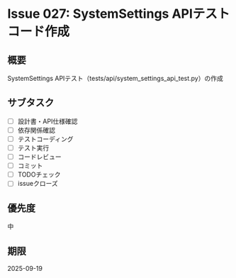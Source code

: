 # Issue 027: SystemSettings APIテストコード作成

## 概要
SystemSettings APIテスト（tests/api/system_settings_api_test.py）の作成

## サブタスク
- [ ] 設計書・API仕様確認
- [ ] 依存関係確認
- [ ] テストコーディング
- [ ] テスト実行
- [ ] コードレビュー
- [ ] コミット
- [ ] TODOチェック
- [ ] issueクローズ

## 優先度
中

## 期限
2025-09-19
